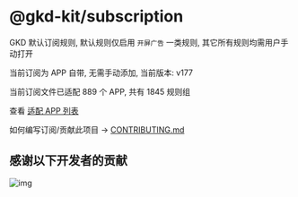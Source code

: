 # @gkd-kit/subscription

GKD 默认订阅规则, 默认规则仅启用 `开屏广告` 一类规则, 其它所有规则均需用户手动打开

当前订阅为 APP 自带, 无需手动添加, 当前版本: v177

当前订阅文件已适配 889 个 APP, 共有 1845 规则组

查看 [适配 APP 列表](./AppList.md)

如何编写订阅/贡献此项目 -> [CONTRIBUTING.md](./CONTRIBUTING.md)

## 感谢以下开发者的贡献

![img](https://contrib.rocks/image?repo=gkd-kit/subscription&_v=177)
